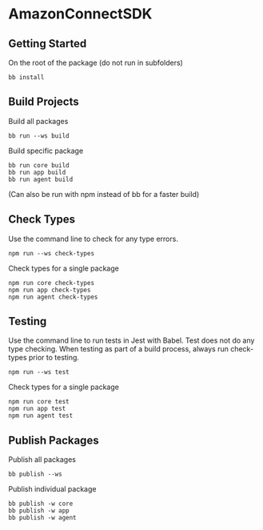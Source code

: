 # AmazonConnectSDK

## Getting Started

On the root of the package (do not run in subfolders)

```
bb install
```

## Build Projects

Build all packages

```
bb run --ws build
```

Build specific package

```
bb run core build
bb run app build
bb run agent build
```

(Can also be run with npm instead of bb for a faster build)

## Check Types

Use the command line to check for any type errors.

```
npm run --ws check-types
```

Check types for a single package

```
npm run core check-types
npm run app check-types
npm run agent check-types
```

## Testing

Use the command line to run tests in Jest with Babel. Test does not do any type checking. When testing as part of a build process, always run check-types prior to testing.

```
npm run --ws test
```

Check types for a single package

```
npm run core test
npm run app test
npm run agent test
```

## Publish Packages

Publish all packages

```
bb publish --ws
```

Publish individual package

```
bb publish -w core
bb publish -w app
bb publish -w agent
```
